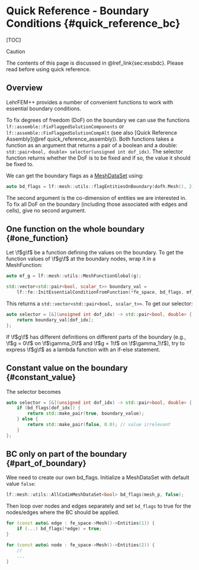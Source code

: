 # Quick Reference - Boundary Conditions {#quick_reference_bc}

[TOC]

> [!caution]
> The contents of this page is discussed in @lref_link{sec:essbdc}. Please read before using quick reference.

## Overview

LehrFEM++ provides a number of convenient functions to work with essential boundary conditions.

To fix degrees of freedom (DoF) on the boundary we can use the functions `lf::assemble::FixFlaggedSolutionComponents` or `lf::assemble::FixFlaggedSolutionCompAlt` (see also [Quick Reference Assembly](@ref quick_reference_assembly)). Both functions takes a function as an argument that returns a pair of a boolean and a double: `std::pair<bool, double> selector(unsigned int dof_idx)`. The selector function returns whether the DoF is to be fixed and if so, the value it should be fixed to.

We can get the boundary flags as a [MeshDataSet](./quick_reference_mesh.html#mesh_data_sets) using:

```cpp
auto bd_flags = lf::mesh::utils::flagEntitiesOnBoundary(dofh.Mesh(), 2);
```

The second argument is the co-dimension of entities we are interested in. To fix all DoF on the boundary (including those associated with edges and cells), give no second argument. 

## One function on the whole boundary {#one_function}

Let \f$g\f$ be a function defining the values on the boundary. To get the function values of \f$g\f$ at the boundary nodes, wrap it in a MeshFunction:

```cpp
auto mf_g = lf::mesh::utils::MeshFunctionGlobal(g);

std::vector<std::pair<bool, scalar_t>> boundary_val = 
    lf::fe::InitEssentialConditionFromFunction(*fe_space, bd_flags, mf_g);
```

This returns a `std::vector<std::pair<bool, scalar_t>>`. To get our selector:

```cpp
auto selector = [&](unsigned int dof_idx) -> std::pair<bool, double> {
    return boundary_val[dof_idx];
};
```

If \f$g\f$ has different definitions on different parts of the boundary (e.g., \f$g = 0\f$ on \f$\gamma_0\f$ and \f$g = 1\f$ on
\f$\gamma_1\f$), try to express \f$g\f$ as a lambda function with an if-else statement.

## Constant value on the boundary {#constant_value}

The selector becomes
```cpp
auto selector = [&](unsigned int dof_idx) -> std::pair<bool, double> {
    if (bd_flags[dof_idx]) {
        return std::make_pair(true, boundary_value);
    } else {
        return std::make_pair(false, 0.0); // value irrelevant
    }
};
```

## BC only on part of the boundary {#part_of_boundary}

Wee need to create our own bd_flags. Initialize a MeshDataSet with default value `false`:

```cpp
lf::mesh::utils::AllCodimMeshDataSet<bool> bd_flags(mesh_p, false);
```

Then loop over nodes and edges separately and set `bd_flags` to true for the nodes/edges where
the BC should be applied.

```cpp
for (const auto& edge : fe_space->Mesh()->Entities(1)) {
    if (...) bd_flags(*edge) = true;
}

for (const auto& node : fe_space->Mesh()->Entities(2)) {
    // 
    ...
}
```

